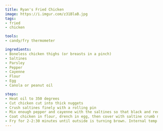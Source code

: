 ```yaml
---
title: Ryan's Fried Chicken
image: https://i.imgur.com/z31BlaB.jpg
tags:
- fried
- chicken

tools:
- candy/fry thermometer

ingredients:
- Boneless chicken thighs (or breasts in a pinch)
- Saltines
- Parsley
- Pepper
- Cayenne
- Flour
- Egg
- Canola or peanut oil

steps:
- Heat oil to 350 degrees
- Cut chicken cut into thick nuggets
- Crush saltines finely with a rolling pin
- Mix enough pepper and cayenne with the saltines so that black and red grains are visible but not overwhelming. Add chopped parsley.
- Coat chicken in flour, drench in egg, then cover with saltine crumb mixture
- Fry for 2-2:30 minutes until outside is turning brown. Internal temp should be 160
---
```

